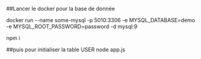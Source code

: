 ##Lancer le docker pour la base de donnée

docker run --name some-mysql -p 5010:3306 -e MYSQL_DATABASE=demo -e MYSQL_ROOT_PASSWORD=password -d mysql:9

npm i

##puis pour initialiser la table USER
node app.js
